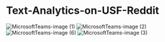 # Text-Analytics-on-USF-Reddit
![MicrosoftTeams-image (1)](https://user-images.githubusercontent.com/24218011/144093388-fe6dbc1c-8868-4709-b6bf-96e5a251b3ac.png)
![MicrosoftTeams-image (2)](https://user-images.githubusercontent.com/24218011/144093396-8ea9cf5e-af10-4772-b91b-e51ea6aef760.png)
![MicrosoftTeams-image (6)](https://user-images.githubusercontent.com/24218011/144093404-606e6cac-e195-4cb0-83aa-fc85f2a662a2.png)
![MicrosoftTeams-image (3)](https://user-images.githubusercontent.com/24218011/144093410-95d244d9-e193-486a-8a65-f3b962a47bb4.png)
